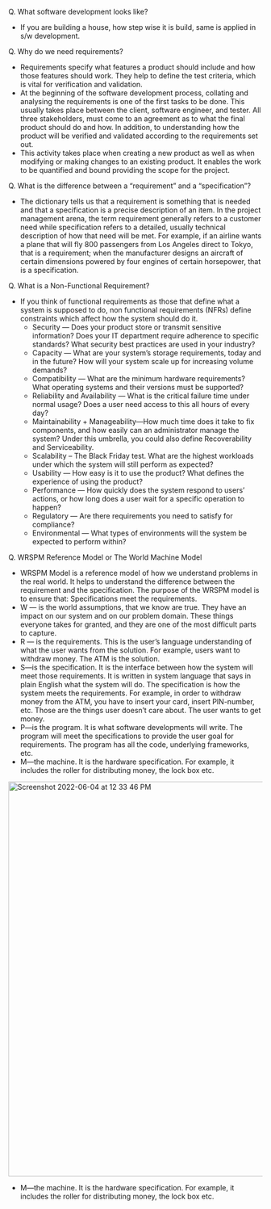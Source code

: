 Q. What software development looks like?
- If you are building a house, how step wise it is build, same is applied in s/w development.

Q. Why do we need requirements?
- Requirements specify what features a product should include and how those features should work. They help to define the test criteria, which is vital for verification and validation.
- At the beginning of the software development process, collating and analysing the requirements is one of the first tasks to be done. This usually takes place between the client, software engineer, and tester. All three stakeholders, must come to an agreement as to what the final product should do and how. In addition, to understanding how the product will be verified and validated according to the requirements set out.
- This activity takes place when creating a new product as well as when modifying or making changes to an existing product. It enables the work to be quantified and bound providing the scope for the project.

Q. What is the difference between a “requirement” and a “specification”?
- The dictionary tells us that a requirement is something that is needed and that a specification is a precise description of an item. In the project management arena, the term requirement generally refers to a customer need while specification refers to a detailed, usually technical description of how that need will be met. For example, if an airline wants a plane that will fly 800 passengers from Los Angeles direct to Tokyo, that is a requirement; when the manufacturer designs an aircraft of certain dimensions powered by four engines of certain horsepower, that is a specification.

Q. What is a Non-Functional Requirement?
- If you think of functional requirements as those that define what a system is supposed to do, non functional requirements (NFRs) define constraints which affect how the system should do it.
	- Security — Does your product store or transmit sensitive information? Does your IT department require adherence to specific standards? What security best practices are used in your industry?
	- Capacity — What are your system’s storage requirements, today and in the future? How will your system scale up for increasing volume demands?
	- Compatibility — What are the minimum hardware requirements? What operating systems and their versions must be supported?
	- Reliability and Availability — What is the critical failure time under normal usage? Does a user need access to this all hours of every day?
	- Maintainability  + Manageability—How much time does it take to fix components, and how easily can an administrator manage the system? Under this umbrella, you could also define Recoverability and Serviceability.
	- Scalability – The Black Friday test. What are the highest workloads under which the system will still perform as expected?
	- Usability — How easy is it to use the product? What defines the experience of using the product?
	- Performance — How quickly does the system respond to users’ actions, or how long does a user wait for a specific operation to happen?
	- Regulatory — Are there requirements you need to satisfy for compliance?
	- Environmental — What types of environments will the system be expected to perform within?


Q. WRSPM Reference Model or The World Machine Model
- WRSPM Model is a reference model of how we understand problems in the real world. It helps to understand the difference between the requirement and the specification. The purpose of the WRSPM model is to ensure that: Specifications meet the requirements.
- W — is the world assumptions, that we know are true. They have an impact on our system and on our problem domain. These things everyone takes for granted, and they are one of the most difficult parts to capture.
- R — is the requirements. This is the user’s language understanding of what the user wants from the solution. For example, users want to withdraw money. The ATM is the solution.
- S—is the specification. It is the interface between how the system will meet those requirements. It is written in system language that says in plain English what the system will do. The specification is how the system meets the requirements. For example, in order to withdraw money from the ATM, you have to insert your card, insert PIN-number, etc. Those are the things user doesn’t care about. The user wants to get money.
- P—is the program. It is what software developments will write. The program will meet the specifications to provide the user goal for requirements. The program has all the code, underlying frameworks, etc.
- M—the machine. It is the hardware specification. For example, it includes the roller for distributing money, the lock box etc.

<img width="782" alt="Screenshot 2022-06-04 at 12 33 46 PM" src="https://user-images.githubusercontent.com/49789867/171988954-2e00b31a-f870-4409-b7a6-b0b0b37b81d7.png">

- M—the machine. It is the hardware specification. For example, it includes the roller for distributing money, the lock box etc.
